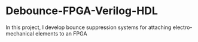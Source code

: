 # Debounce-FPGA-Verilog-HDL
In this project, I develop bounce suppression systems for attaching electro-mechanical elements to an FPGA
